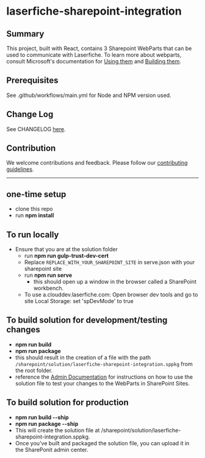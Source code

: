 # laserfiche-sharepoint-integration

## Summary

This project, built with React, contains 3 Sharepoint WebParts that can be used to communicate with Laserfiche. To learn more about webparts, consult Microsoft's documentation for [Using them](https://support.microsoft.com/en-us/office/using-web-parts-on-sharepoint-pages-336e8e92-3e2d-4298-ae01-d404bbe751e0) and [Building them](https://learn.microsoft.com/en-us/sharepoint/dev/spfx/web-parts/get-started/build-a-hello-world-web-part).

## Prerequisites

See .github/workflows/main.yml for Node and NPM version used.

## Change Log

See CHANGELOG [here](./CHANGELOG.md).

## Contribution

We welcome contributions and feedback. Please follow our [contributing guidelines](./CONTRIBUTING.md).

---

## one-time setup
- clone this repo
- run **npm install**

## To run locally
- Ensure that you are at the solution folder
  - run **npm run gulp-trust-dev-cert**
  - Replace `REPLACE_WITH_YOUR_SHAREPOINT_SITE` in serve.json with your sharepoint site
  - run **npm run serve**
    - this should open up a window in the browser called a SharePoint workbench. 
  - To use a.clouddev.laserfiche.com: Open browser dev tools and go to site Local Storage: set 'spDevMode' to true

## To build solution for development/testing changes
- **npm run build**
- **npm run package**
- this should result in the creation of a file with the path `/sharepoint/solution/laserfiche-sharepoint-integration.sppkg` from the root folder.
- reference the [Admin Documentation](https://laserfiche.github.io/laserfiche-sharepoint-integration/) for instructions on how to use the solution file to test your changes to the WebParts in SharePoint Sites.

## To build solution for production
- **npm run build --ship**
- **npm run package --ship**
- This will create the solution file at /sharepoint/solution/laserfiche-sharepoint-integration.sppkg.
- Once you've built and packaged the solution file, you can upload it in the SharePonit admin center.
